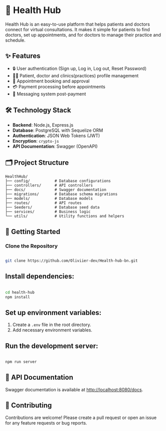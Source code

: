 # 🏥 Health Hub

Health Hub is an easy-to-use platform that helps patients and doctors connect for virtual consultations. It makes it simple for patients to find doctors, set up appointments, and for doctors to manage their practice and schedule.

## ✨ Features

-   🔒 User authentication (Sign up, Log in, Log out, Reset Password)
-   🧑‍⚕️ Patient, doctor and clinics(practices) profile management
-   📅 Appointment booking and approval
-   💳 Payment processing before appointments
-   💬 Messaging system post-payment

## 🛠️ Technology Stack

-   **Backend**: Node.js, Express.js
-   **Database**: PostgreSQL with Sequelize ORM
-   **Authentication**: JSON Web Tokens (JWT)
-   **Encryption**: `crypto-js`
-   **API Documentation**: Swagger (OpenAPI)

## 🗂️ Project Structure

```plaintext
HealthHub/
├── config/           # Database configurations
├── controllers/      # API controllers
├── docs/             # Swagger documentation
├── migrations/       # Database schema migrations
├── models/           # Database models
├── routes/           # API routes
├── Seeders/          # Database seed data
├── services/         # Business logic
└── utils/            # Utility functions and helpers

```

## 🚀 Getting Started

### Clone the Repository

```bash

git clone https://github.com/Oliviier-dev/Health-hub-bn.git
```

## Install dependencies:

```bash

cd health-hub
npm install
```

## Set up environment variables:

1. Create a `.env` file in the root directory.
2. Add necessary environment variables.

## Run the development server:

```bash

npm run server
```

## 📄 API Documentation

Swagger documentation is available at [http://localhost:8080/docs](http://localhost:8080/docs).

## 🤝 Contributing

Contributions are welcome! Please create a pull request or open an issue for any feature requests or bug reports.

